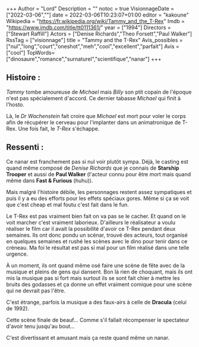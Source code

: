 +++
Author = "Lord"
Description = ""
notoc = true
VisionnageDate = ["2022-03-06",""]
date = 2022-03-06T10:23:07+01:00
editor = "kakoune"
Wikipedia = "https://fr.wikipedia.org/wiki/Tammy_and_the_T-Rex"
Imdb = "https://www.imdb.com/title/tt0111361/"
year = ["1994"]
Directors = ["Stewart Raffill"]
Actors = ["Denise Richards","Theo Forsett","Paul Walker"]
RssTag = ["visionnage"]
title = "Tammy and the T-Rex"
Avis_possibles = ["nul","long","court","oneshot","meh","cool","excellent","parfait"]
Avis = ["cool"] 
TopWords=["dinosaure","romance","surnaturel","scientifique","nanar"]
+++
## Histoire :
*Tammy* tombe amoureuse de *Michael* mais *Billy* son ptit copain de l'époque n'est pas spécialement d'accord.
Ce dernier tabasse *Michael* qui finit à l'hosto.

Là, le *Dr Wachenstein* fait croire que *Michael* est mort pour voler le corps afin de récupérer le cerveau pour l'implanter dans un animatronique de T-Rex.
Une fois fait, le *T-Rex* s'échappe.

## Ressenti :

Ce nanar est franchement pas si nul voir plutôt sympa.
Déjà, le casting est quand même composé de *Denise Richards* que je connais de **Starship Trooper** et aussi de **Paul Walker** (l'acteur connu pour être mort mais quand même dans **Fast & Furious** (huhu)).

Mais malgré l'histoire débile, les personnages restent assez sympatiques et puis il y a eu des efforts pour les effets spéciaux gores.
Même si ça se voit que c'est cheap et mal foutu c'est fait dans le fun.

Le T-Rex est pas vraiment bien fait on va pas se le cacher.
Et quand on le voit marcher c'est vraiment laborieux.
D'ailleurs le réalisateur a voulu réaliser le film car il avait la possibilité d'avoir ce T-Rex pendant deux semaines.
Ils ont donc pondu un scénar, trouvé des acteurs, tout organisé en quelques semaines et rushé les scènes avec le dino pour tenir dans ce créneau.
Ma foi le résultat est pas si mal pour un film réalisé dans une telle urgence.

À un moment, ils ont quand même osé faire une scène de fête avec de la musique et pleins de gens qui dansent.
Bon là rien de choquant, mais ils ont mis la musique pas si fort mais surtout ils se sont fait chier à mettre les bruits des godasses et ça donne un effet vraiment comique pour une scène qui ne devrait pas l'être.

C'est étrange, parfois la musique a des faux-airs à celle de **Dracula** (celui de 1992).

Cette scène finale de beauf…
Comme s'il fallait récompenser le spectateur d'avoir tenu jusqu'au bout…

C'est divertissant et amusant mais ça reste quand même un nanar.
